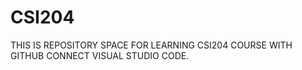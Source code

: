# CSI204
THIS IS REPOSITORY SPACE FOR LEARNING CSI204 COURSE WITH GITHUB CONNECT VISUAL STUDIO CODE.
